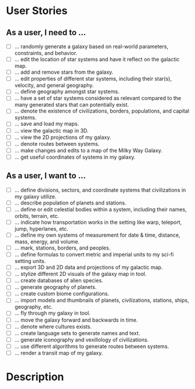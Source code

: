 # User Stories

## As a user, I need to ...

- [ ] ... randomly generate a galaxy based on real-world parameters, constraints, and behavior.
- [ ] ... edit the location of star systems and have it reflect on the galactic map.
- [ ] ... add and remove stars from the galaxy.
- [ ] ... edit properties of different star systems, including their star(s), velocity, and general geography.
- [ ] ... define geography amongst star systems.
- [ ] ... have a set of star systems considered as relevant compared to the many generated stars that can potentially exist.
- [ ] ... denote the existence of civilizations, borders, populations, and capital systems.
- [ ] ... save and load my maps.
- [ ] ... view the galactic map in 3D.
- [ ] ... view the 2D projections of my galaxy.
- [ ] ... denote routes between systems.
- [ ] ... make changes and edits to a map of the Milky Way Galaxy.
- [ ] ... get useful coordinates of systems in my galaxy.

## As a user, I want to ...

- [ ] ... define divisions, sectors, and coordinate systems that civilizations in my galaxy utilize.
- [ ] ... describe population of planets and stations.
- [ ] ... define or edit celestial bodies within a system, including their names, orbits, terrain, etc.
- [ ] ... indicate how transportation works in the setting like warp, teleport, jump, hyperlanes, etc.
- [ ] ... define my own systems of measurement for date & time, distance, mass, energy, and volume.
- [ ] ... mark, stations, borders, and peoples.
- [ ] ... define formulas to convert metric and imperial units to my sci-fi setting units.
- [ ] ... export 3D and 2D data and projections of my galactic map.
- [ ] ... stylize different 2D visuals of the galaxy map in tool.
- [ ] ... create databases of alien species.
- [ ] ... generate geography of planets.
- [ ] ... create custom biome configurations.
- [ ] ... import models and thumbnails of planets, civilizations, stations, ships, geography, etc.
- [ ] ... fly through my galaxy in tool.
- [ ] ... move the galaxy forward and backwards in time.
- [ ] ... denote where cultures exists.
- [ ] ... create language sets to generate names and text.
- [ ] ... generate iconography and vexillology of civilizations.
- [ ] ... use different algorithms to generate routes between systems.
- [ ] ... render a transit map of my galaxy.

# Description
